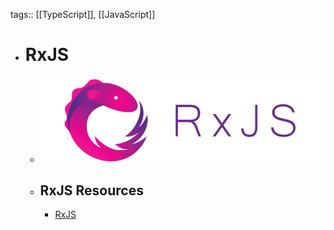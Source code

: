 tags:: [[TypeScript]], [[JavaScript]]

- # RxJS
	- ![rxjs.png](../assets/rxjs_1710764646245_0.png)
	- ## RxJS Resources
		- [RxJS](https://rxjs.dev/)